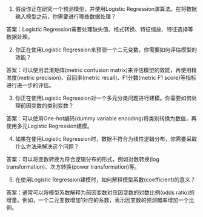 1. 假设你正在研究一个预测模型，并使用Logistic Regression演算法。在将数据输入模型之前，你需要进行哪些数据处理？

答案：Logistic Regression需要处理缺失值、格式转换、特征缩放、特征选择等数据处理。

2. 你正在使用Logistic Regression来预测一个二元变数，你需要如何评估模型的效能？

答案：可以使用混淆矩阵(metric confusion matrix)来评估模型的效能，再使用精准度(metric precision)、召回率(metric recall)、F1分数(metric F1 score)等指标进行进一步的评估。

3. 你正在使用Logistic Regression对一个多元分类问题进行建模。你需要如何处理前因变数的类别变数？

答案：可以使用One-hot编码(dummy variable encoding)将类别转换为数值，再使用多元Logistic Regression建模。

4. 如果在使用Logistic Regression时，数据不符合为线性逻辑分布，你需要采取什么方法来解决这个问题？

答案：可以将变数转换为符合逻辑分布的形式，例如对数转换(log transformation)、次方转换(power transformation)等。

5. 在使用Logistic Regression建模时，如何解释模型系数(coefficient)的意义？

答案：通常可以将模型系数解释为前因变数对应因变数的对数比例(odds ratio)的增量。例如，一个二元变数增加1对应的系数，表示因变数的预测概率增加一个比例。